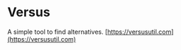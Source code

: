 Versus
======

A simple tool to find alternatives. [https://versusutil.com](https://versusutil.com)
